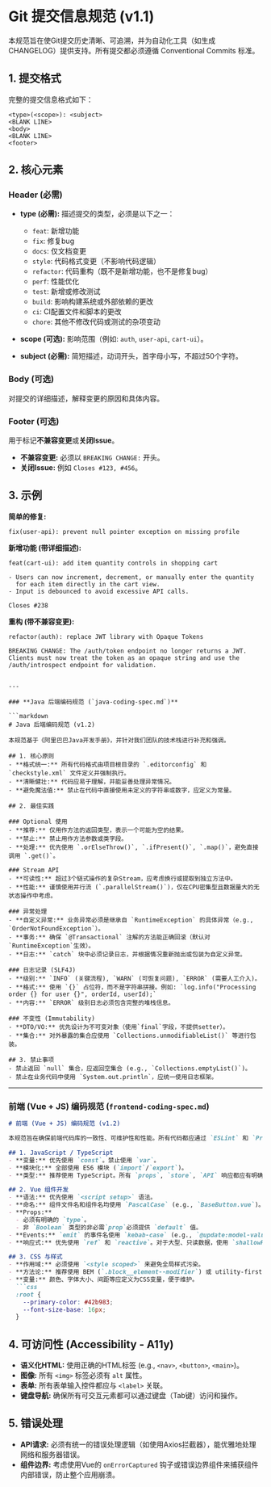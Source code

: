 # Git 提交信息规范 (v1.1)

本规范旨在使Git提交历史清晰、可追溯，并为自动化工具（如生成CHANGELOG）提供支持。所有提交都必须遵循 Conventional Commits 标准。

## 1. 提交格式

完整的提交信息格式如下：
```
<type>(<scope>): <subject>
<BLANK LINE>
<body>
<BLANK LINE>
<footer>
```

## 2. 核心元素

### Header (必需)
- **type (必需):** 描述提交的类型，必须是以下之一：
  - `feat`: 新增功能
  - `fix`: 修复bug
  - `docs`: 仅文档变更
  - `style`: 代码格式变更（不影响代码逻辑）
  - `refactor`: 代码重构（既不是新增功能，也不是修复bug）
  - `perf`: 性能优化
  - `test`: 新增或修改测试
  - `build`: 影响构建系统或外部依赖的更改
  - `ci`: CI配置文件和脚本的更改
  - `chore`: 其他不修改代码或测试的杂项变动

- **scope (可选):** 影响范围（例如: `auth`, `user-api`, `cart-ui`）。

- **subject (必需):** 简短描述，动词开头，首字母小写，不超过50个字符。

### Body (可选)
对提交的详细描述，解释变更的原因和具体内容。

### Footer (可选)
用于标记**不兼容变更**或**关闭Issue**。
- **不兼容变更:** 必须以 `BREAKING CHANGE:` 开头。
- **关闭Issue:** 例如 `Closes #123, #456`。

## 3. 示例

**简单的修复:**
```
fix(user-api): prevent null pointer exception on missing profile
```

**新增功能 (带详细描述):**
```
feat(cart-ui): add item quantity controls in shopping cart

- Users can now increment, decrement, or manually enter the quantity
  for each item directly in the cart view.
- Input is debounced to avoid excessive API calls.

Closes #238
```

**重构 (带不兼容变更):**
```
refactor(auth): replace JWT library with Opaque Tokens

BREAKING CHANGE: The /auth/token endpoint no longer returns a JWT.
Clients must now treat the token as an opaque string and use the
/auth/introspect endpoint for validation.
```
```

---

### **Java 后端编码规范 (`java-coding-spec.md`)**

```markdown
# Java 后端编码规范 (v1.2)

本规范基于《阿里巴巴Java开发手册》，并针对我们团队的技术栈进行补充和强调。

## 1. 核心原则
- **格式统一:** 所有代码格式由项目根目录的 `.editorconfig` 和 `checkstyle.xml` 文件定义并强制执行。
- **清晰健壮:** 代码应易于理解，并能妥善处理异常情况。
- **避免魔法值:** 禁止在代码中直接使用未定义的字符串或数字，应定义为常量。

## 2. 最佳实践

### Optional 使用
- **推荐:** 仅用作方法的返回类型，表示一个可能为空的结果。
- **禁止:** 禁止用作方法参数或类字段。
- **处理:** 优先使用 `.orElseThrow()`, `.ifPresent()`, `.map()`，避免直接调用 `.get()`。

### Stream API
- **可读性:** 超过3个链式操作的复杂Stream，应考虑换行或提取到独立方法中。
- **性能:** 谨慎使用并行流 (`.parallelStream()`)，仅在CPU密集型且数据量大的无状态操作中考虑。

### 异常处理
- **自定义异常:** 业务异常必须是继承自 `RuntimeException` 的具体异常（e.g., `OrderNotFoundException`）。
- **事务:** 确保 `@Transactional` 注解的方法能正确回滚（默认对`RuntimeException`生效）。
- **日志:** `catch` 块中必须记录日志，并根据情况重新抛出或包装为自定义异常。

### 日志记录 (SLF4J)
- **级别:** `INFO` (关键流程), `WARN` (可恢复问题), `ERROR` (需要人工介入)。
- **格式:** 使用 `{}` 占位符，而不是字符串拼接。例如: `log.info("Processing order {} for user {}", orderId, userId);`
- **内容:** `ERROR` 级别日志必须包含完整的堆栈信息。

### 不变性 (Immutability)
- **DTO/VO:** 优先设计为不可变对象（使用`final`字段，不提供setter）。
- **集合:** 对外暴露的集合应使用 `Collections.unmodifiableList()` 等进行包装。

## 3. 禁止事项
- 禁止返回 `null` 集合，应返回空集合 (e.g., `Collections.emptyList()`)。
- 禁止在业务代码中使用 `System.out.println`，应统一使用日志框架。
```

---

### **前端 (Vue + JS) 编码规范 (`frontend-coding-spec.md`)**

```markdown
# 前端 (Vue + JS) 编码规范 (v1.2)

本规范旨在确保前端代码库的一致性、可维护性和性能。所有代码都应通过 `ESLint` 和 `Prettier` 的自动检查。

## 1. JavaScript / TypeScript
- **变量:** 优先使用 `const`。禁止使用 `var`。
- **模块化:** 全部使用 ES6 模块 (`import`/`export`)。
- **类型:** 推荐使用 TypeScript。所有 `props`, `store`, `API` 响应都应有明确的类型定义。

## 2. Vue 组件开发
- **语法:** 优先使用 `<script setup>` 语法。
- **命名:** 组件文件名和组件名均使用 `PascalCase` (e.g., `BaseButton.vue`)。
- **Props:**
  - 必须有明确的 `type`。
  - 非 `Boolean` 类型的非必需`prop`必须提供 `default` 值。
- **Events:** `emit` 的事件名使用 `kebab-case` (e.g., `@update:model-value`)。
- **响应式:** 优先使用 `ref` 和 `reactive`。对于大型、只读数据，使用 `shallowRef` 来优化性能。

## 3. CSS 与样式
- **作用域:** 必须使用 `<style scoped>` 来避免全局样式污染。
- **方法论:** 推荐使用 BEM (`.block__element--modifier`) 或 utility-first (如 TailwindCSS) 来组织CSS类名。
- **变量:** 颜色、字体大小、间距等应定义为CSS变量，便于维护。
  ```css
  :root {
    --primary-color: #42b983;
    --font-size-base: 16px;
  }
  ```

## 4. 可访问性 (Accessibility - A11y)
- **语义化HTML:** 使用正确的HTML标签 (e.g., `<nav>`, `<button>`, `<main>`)。
- **图像:** 所有 `<img>` 标签必须有 `alt` 属性。
- **表单:** 所有表单输入控件都应与 `<label>` 关联。
- **键盘导航:** 确保所有可交互元素都可以通过键盘（Tab键）访问和操作。

## 5. 错误处理
- **API请求:** 必须有统一的错误处理逻辑（如使用Axios拦截器），能优雅地处理网络和服务器错误。
- **组件边界:** 考虑使用Vue的 `onErrorCaptured` 钩子或错误边界组件来捕获组件内部错误，防止整个应用崩溃。